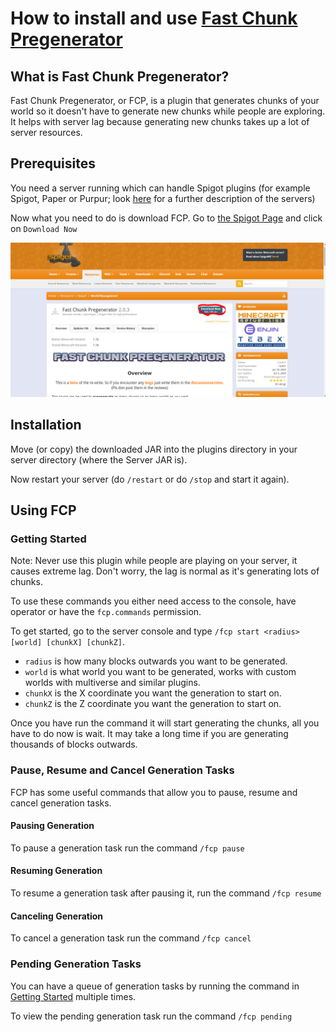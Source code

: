 # How to install and use [Fast Chunk Pregenerator](https://www.spigotmc.org/resources/fast-chunk-pregenerator.74429/)

## What is Fast Chunk Pregenerator?

Fast Chunk Pregenerator, or FCP, is a plugin that generates chunks of your world so it doesn't have to generate new chunks while people are exploring. It helps with server lag because generating new chunks takes up a lot of server resources. 

## Prerequisites

You need a server running which can handle Spigot plugins (for example Spigot, Paper or Purpur; look [here](../../../info/en_us/SERVER_JARS.md) for a further description of the servers)

Now what you need to do is download FCP. Go to [the Spigot Page](https://www.spigotmc.org/resources/fast-chunk-pregenerator.74429/) and click on `Download Now`

[![Image of the Spigot Page](../../../IMAGES/PLUGINS/FAST_CHUNK_PREGENERATOR/DOWNLOAD_EXAMPLE.PNG)](https://www.spigotmc.org/resources/fast-chunk-pregenerator.74429/)

## Installation

Move (or copy) the downloaded JAR into the plugins directory in your server directory (where the Server JAR is).

Now restart your server (do `/restart` or do `/stop` and start it again).


## Using FCP

### Getting Started

Note: Never use this plugin while people are playing on your server, it causes extreme lag. Don't worry, the lag is normal as it's generating lots of chunks.

To use these commands you either need access to the console, have operator or have the `fcp.commands` permission.

To get started, go to the server console and type `/fcp start <radius> [world] [chunkX] [chunkZ]`. 
- `radius` is how many blocks outwards you want to be generated. 
- `world` is what world you want to be generated, works with custom worlds with multiverse and similar plugins. 
- `chunkX` is the X coordinate you want the generation to start on. 
- `chunkZ` is the Z coordinate you want the generation to start on.

Once you have run the command it will start generating the chunks, all you have to do now is wait. It may take a long time if you are generating thousands of blocks outwards.

### Pause, Resume and Cancel Generation Tasks

FCP has some useful commands that allow you to pause, resume and cancel generation tasks. 

#### Pausing Generation

To pause a generation task run the command `/fcp pause`

#### Resuming Generation

To resume a generation task after pausing it, run the command `/fcp resume`

#### Canceling Generation

To cancel a generation task run the command `/fcp cancel`

### Pending Generation Tasks

You can have a queue of generation tasks by running the command in [Getting Started](FAST_CHUNK_PREGENERATOR.md#getting_started) multiple times. 

To view the pending generation task run the command `/fcp pending`
